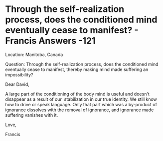 # Through the self-realization process, does the conditioned mind eventually cease to manifest? - Francis Answers -121

Location: Manitoba, Canada 

Question: Through the self-realization process, does the conditioned mind eventually cease to manifest, thereby making mind made suffering an impossibility?

Dear David,

A large part of the conditioning of the body mind is useful and doesn't disappear as a result of our  stabilization in our true identity. We still know how to drive or speak language. Only that part which was a by-product of ignorance dissolves with the removal of ignorance, and ignorance made suffering vanishes with it.

Love,

Francis

